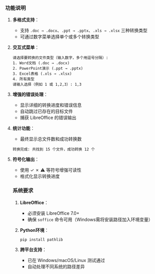 ### 功能说明

1. **多格式支持**：

   - 支持 `.doc → .docx`、`.ppt → .pptx`、`.xls → .xlsx` 三种转换类型
   - 可通过数字菜单选择单个或多个转换类型

2. **交互式菜单**：

   <SHELL>

   ```
   请选择要转换的文件类型（输入数字，多个用逗号分隔）:
   1. Word文档 (.doc → .docx)
   2. PowerPoint演示 (.ppt → .pptx)
   3. Excel表格 (.xls → .xlsx)
   4. 所有类型
   请输入选择（例如 1 或 1,2,3）: 1,3
   ```

3. **增强的错误处理**：

   - 显示详细的转换进度和错误信息
   - 自动跳过已存在的目标文件
   - 捕获 LibreOffice 的错误输出

4. **统计功能**：

   - 最终显示总文件数和成功转换数

   <SHELL>

   ```
   转换完成: 共找到 15 个文件，成功转换 12 个
   ```

5. **符号化输出**：

   - 使用 ✓ ✗ ⚠ 等符号增强可读性
   - 格式化显示转换进度

   

   ### 系统要求

   1. **LibreOffice**：

      - 必须安装 LibreOffice 7.0+
      - 确保 `soffice` 命令可用（Windows需将安装路径加入环境变量）

   2. **Python环境**：

      <SHELL>

      ```
      pip install pathlib
      ```

   3. **跨平台支持**：

      - 已在 Windows/macOS/Linux 测试通过
      - 自动处理不同系统的路径差异